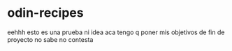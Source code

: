 # odin-recipes
eehhh esto es una prueba ni idea
aca tengo q poner mis objetivos de fin de proyecto no sabe no contesta
